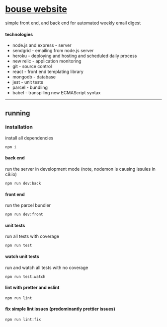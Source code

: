 # [bouse website](http://www.bouse.website)
simple front end, and back end for automated weekly email digest
#### technologies
- node.js and express - server
- sendgrid - emailing from node.js server
- heroku - deploying and hosting and scheduled daily process
- new relic - application monitoring
- git - source control
- react - front end templating library
- mongodb - database
- jest - unit tests
- parcel - bundling
- babel - transpiling new ECMAScript syntax

---
## running
### installation
install all dependencies
```
npm i
```

#### back end
run the server in development mode (note, nodemon is causing issules in c9.io)
```
npm run dev:back
```
#### front end
run the parcel bundler
```
npm run dev:front
```
#### unit tests
run all tests with coverage
```
npm run test
```
#### watch unit tests
run and watch all tests with no coverage
```
npm run test:watch
```
#### lint with pretter and eslint
```
npm run lint
```
#### fix simple lint issues (predominantly prettier issues)
```
npm run lint:fix
```